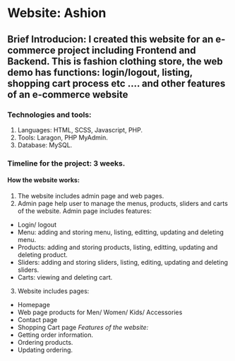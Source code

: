 # Website: Ashion
## Brief Introducion: I created this website for an e-commerce project including Frontend and Backend. This is fashion clothing store, the web demo has functions: login/logout, listing, shopping cart process etc …. and other features of an e-commerce website 
### Technologies and tools: 
1. Languages: HTML, SCSS, Javascript, PHP.
2. Tools: Laragon, PHP MyAdmin.
3. Database: MySQL.
### Timeline for the project: 3 weeks.
#### How the website works:
1. The website includes admin page and web pages.
2. Admin page help user to manage the menus, products, sliders and carts of the website. Admin page includes features: 
* Login/ logout
* Menu: adding and storing menu, listing, editting, updating and deleting menu.
* Products: adding and storing products, listing, editting, updating and deleting product.
* Sliders: adding and storing sliders, listing, editing, updating and deleting sliders.
* Carts: viewing and deleting cart.
3. Website includes pages: 
* Homepage
* Web page products for Men/ Women/ Kids/ Accessories
* Contact page
* Shopping Cart page
*Features of the website:*
* Getting order information.
* Ordering products.
* Updating ordering.
